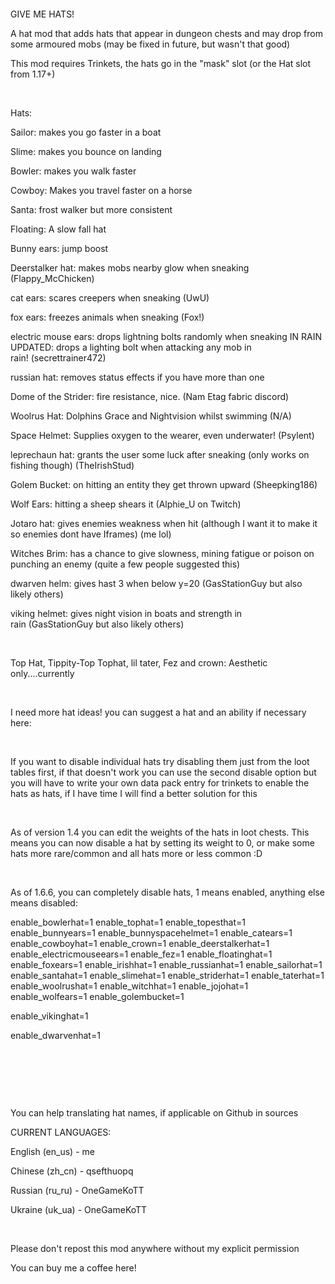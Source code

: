  



 

GIVE ME HATS!

A hat mod that adds hats that appear in dungeon chests and may drop from some armoured mobs (may be fixed in future, but wasn't that good)

This mod requires Trinkets, the hats go in the "mask" slot (or the Hat slot from 1.17+)

 

Hats:

Sailor: makes you go faster in a boat

Slime: makes you bounce on landing

Bowler: makes you walk faster

Cowboy: Makes you travel faster on a horse

Santa: frost walker but more consistent

Floating: A slow fall hat

Bunny ears: jump boost

Deerstalker hat: makes mobs nearby glow when sneaking (Flappy_McChicken)

cat ears: scares creepers when sneaking (UwU)

fox ears: freezes animals when sneaking (Fox!)

electric mouse ears: drops lightning bolts randomly when sneaking IN RAIN  UPDATED: drops a lighting bolt when attacking any mob in rain! (secrettrainer472)

russian hat: removes status effects if you have more than one

Dome of the Strider: fire resistance, nice. (Nam Etag fabric discord)

Woolrus Hat: Dolphins Grace and Nightvision whilst swimming (N/A)

Space Helmet: Supplies oxygen to the wearer, even underwater! (Psylent)

leprechaun hat: grants the user some luck after sneaking (only works on fishing though) (TheIrishStud)

Golem Bucket: on hitting an entity they get thrown upward (Sheepking186)

Wolf Ears: hitting a sheep shears it (Alphie_U on Twitch)

Jotaro hat: gives enemies weakness when hit (although I want it to make it so enemies dont have Iframes) (me lol)

Witches Brim: has a chance to give slowness, mining fatigue or poison on punching an enemy (quite a few people suggested this)

dwarven helm: gives hast 3 when below y=20 (GasStationGuy but also likely others)

viking helmet: gives night vision in boats and strength in rain (GasStationGuy but also likely others)

 

Top Hat, Tippity-Top Tophat, lil tater, Fez and crown: Aesthetic only....currently

 

I need more hat ideas! you can suggest a hat and an ability if necessary here:

 

If you want to disable individual hats try disabling them just from the loot tables first, if that doesn't work you can use the second disable option but you will have to write your own data pack entry for trinkets to enable the hats as hats, if I have time I will find a better solution for this

 

As of version 1.4 you can edit the weights of the hats in loot chests. This means you can now disable a hat by setting its weight to 0, or make some hats more rare/common and all hats more or less common :D

 

As of 1.6.6, you can completely disable hats, 1 means enabled, anything else means disabled:

enable_bowlerhat=1
enable_tophat=1
enable_topesthat=1
enable_bunnyears=1
enable_bunnyspacehelmet=1
enable_catears=1
enable_cowboyhat=1
enable_crown=1
enable_deerstalkerhat=1
enable_electricmouseears=1
enable_fez=1
enable_floatinghat=1
enable_foxears=1
enable_irishhat=1
enable_russianhat=1
enable_sailorhat=1
enable_santahat=1
enable_slimehat=1
enable_striderhat=1
enable_taterhat=1
enable_woolrushat=1
enable_witchhat=1
enable_jojohat=1
enable_wolfears=1
enable_golembucket=1

enable_vikinghat=1

enable_dwarvenhat=1

 

 

 

You can help translating hat names, if applicable on Github in sources

CURRENT LANGUAGES:

English (en_us) - me

Chinese (zh_cn) - qsefthuopq

Russian (ru_ru) - OneGameKoTT

Ukraine (uk_ua) - OneGameKoTT

 

Please don't repost this mod anywhere without my explicit permission

You can buy me a coffee here!
